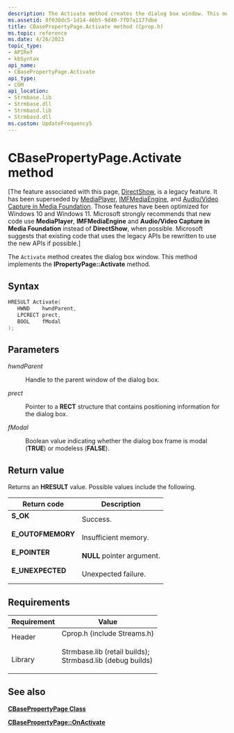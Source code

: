```yaml
---
description: The Activate method creates the dialog box window. This method implements the IPropertyPage::Activate method.
ms.assetid: 8f030dc5-1d14-46b5-9d40-7f07a1177dbe
title: CBasePropertyPage.Activate method (Cprop.h)
ms.topic: reference
ms.date: 4/26/2023
topic_type: 
- APIRef
- kbSyntax
api_name: 
- CBasePropertyPage.Activate
api_type: 
- COM
api_location: 
- Strmbase.lib
- Strmbase.dll
- Strmbasd.lib
- Strmbasd.dll
ms.custom: UpdateFrequency5
---
```


# CBasePropertyPage.Activate method

\[The feature associated with this page, [DirectShow](/windows/win32/directshow/directshow), is a legacy feature. It has been superseded by [MediaPlayer](/uwp/api/Windows.Media.Playback.MediaPlayer), [IMFMediaEngine](/windows/win32/api/mfmediaengine/nn-mfmediaengine-imfmediaengine), and [Audio/Video Capture in Media Foundation](windows/win32/medfound/audio-video-capture-in-media-foundation). Those features have been optimized for Windows 10 and Windows 11. Microsoft strongly recommends that new code use **MediaPlayer**, **IMFMediaEngine** and **Audio/Video Capture in Media Foundation** instead of **DirectShow**, when possible. Microsoft suggests that existing code that uses the legacy APIs be rewritten to use the new APIs if possible.\]

The `Activate` method creates the dialog box window. This method implements the **IPropertyPage::Activate** method.

## Syntax


```C++
HRESULT Activate(
   HWND    hwndParent,
   LPCRECT prect,
   BOOL    fModal
);
```



## Parameters

<dl> <dt>

*hwndParent* 
</dt> <dd>

Handle to the parent window of the dialog box.

</dd> <dt>

*prect* 
</dt> <dd>

Pointer to a **RECT** structure that contains positioning information for the dialog box.

</dd> <dt>

*fModal* 
</dt> <dd>

Boolean value indicating whether the dialog box frame is modal (**TRUE**) or modeless (**FALSE**).

</dd> </dl>

## Return value

Returns an **HRESULT** value. Possible values include the following.



| Return code                                                                                   | Description                           |
|-----------------------------------------------------------------------------------------------|---------------------------------------|
| <dl> <dt>**S\_OK**</dt> </dl>          | Success.<br/>                   |
| <dl> <dt>**E\_OUTOFMEMORY**</dt> </dl> | Insufficient memory.<br/>       |
| <dl> <dt>**E\_POINTER**</dt> </dl>     | **NULL** pointer argument.<br/> |
| <dl> <dt>**E\_UNEXPECTED**</dt> </dl>  | Unexpected failure.<br/>        |



 

## Requirements



| Requirement | Value |
|--------------------|--------------------------------------------------------------------------------------------------------------------------------------------------------------------------------------------|
| Header<br/>  | <dl> <dt>Cprop.h (include Streams.h)</dt> </dl>                                                                                     |
| Library<br/> | <dl> <dt>Strmbase.lib (retail builds); </dt> <dt>Strmbasd.lib (debug builds)</dt> </dl> |



## See also

<dl> <dt>

[**CBasePropertyPage Class**](cbasepropertypage.md)
</dt> <dt>

[**CBasePropertyPage::OnActivate**](cbasepropertypage-onactivate.md)
</dt> </dl>

 

 




